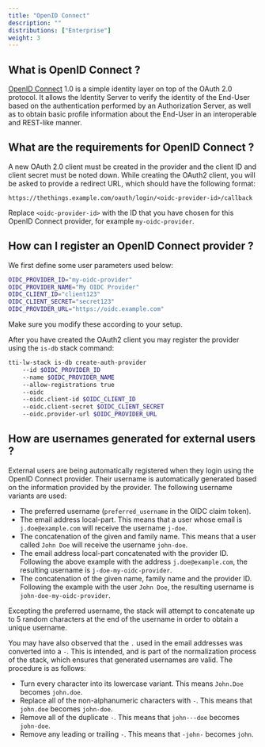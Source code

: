 ```yaml
---
title: "OpenID Connect"
description: ""
distributions: ["Enterprise"]
weight: 3
---
```


## What is OpenID Connect ?

[OpenID Connect](https://openid.net/connect/) 1.0 is a simple identity layer on top of the OAuth 2.0 protocol. It allows the Identity Server to verify the identity of the End-User based on the authentication performed by an Authorization Server, as well as to obtain basic profile information about the End-User in an interoperable and REST-like manner.

## What are the requirements for OpenID Connect ?

A new OAuth 2.0 client must be created in the provider and the client ID and client secret must be noted down. While creating the OAuth2 client, you will be asked to provide a redirect URL, which should have the following format:

```
https://thethings.example.com/oauth/login/<oidc-provider-id>/callback
```

Replace `<oidc-provider-id>` with the ID that you have chosen for this OpenID Connect provider, for example `my-oidc-provider`.

## How can I register an OpenID Connect provider ?

We first define some user parameters used below:

```bash
OIDC_PROVIDER_ID="my-oidc-provider"
OIDC_PROVIDER_NAME="My OIDC Provider"
OIDC_CLIENT_ID="client123"
OIDC_CLIENT_SECRET="secret123"
OIDC_PROVIDER_URL="https://oidc.example.com"
```

Make sure you modify these according to your setup.

After you have created the OAuth2 client you may register the provider using the `is-db` stack command:

```bash
tti-lw-stack is-db create-auth-provider
    --id $OIDC_PROVIDER_ID
    --name $OIDC_PROVIDER_NAME
    --allow-registrations true
    --oidc
    --oidc.client-id $OIDC_CLIENT_ID
    --oidc.client-secret $OIDC_CLIENT_SECRET
    --oidc.provider-url $OIDC_PROVIDER_URL
```

## How are usernames generated for external users ?

External users are being automatically registered when they login using the OpenID Connect provider. Their username is automatically generated based on the information provided by the provider. The following username variants are used:

- The preferred username (`preferred_username` in the OIDC claim token).
- The email address local-part. This means that a user whose email is `j.doe@example.com` will receive the username `j-doe`.
- The concatenation of the given and family name. This means that a user called `John Doe` will receive the username `john-doe`.
- The email address local-part concatenated with the provider ID. Following the above example with the address `j.doe@example.com`, the resulting username is `j-doe-my-oidc-provider`.
- The concatenation of the given name, family name and the provider ID. Following the example with the user `John Doe`, the resulting username is `john-doe-my-oidc-provider`.

Excepting the preferred username, the stack will attempt to concatenate up to 5 random characters at the end of the username in order to obtain a unique username.

You may have also observed that the `.` used in the email addresses was converted into a `-`. This is intended, and is part of the normalization process of the stack, which ensures that generated usernames are valid. The procedure is as follows:

- Turn every character into its lowercase variant. This means `John.Doe` becomes `john.doe`.
- Replace all of the non-alphanumeric characters with `-`. This means that `john.doe` becomes `john-doe`.
- Remove all of the duplicate `-`. This means that `john---doe` becomes `john-doe`.
- Remove any leading or trailing `-`. This means that `-john-` becomes `john`.
